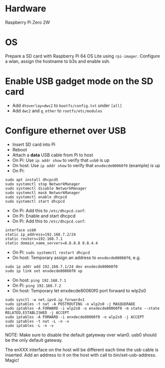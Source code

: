 # Hardware

Raspberry Pi Zero 2W

# OS

Prepare a SD card with Raspberry Pi 64 OS Lite using
`rpi-imager`. Configure a wlan, assign the hostname to b3s and enable
ssh.

# Enable USB gadget mode on the SD card

* Add `dtoverlay=dwc2` to `bootfs/config.txt` under `[all]`
* Add `dwc2` and `g_ether` to `rootfs/etc/modules`

# Configure ethernet over USB

* Insert SD card into Pi
* Reboot
* Attach a **data** USB cable from Pi to host
* On Pi: Use `ip addr show` to verify that `usb0` is up
* On host: Use `ip addr show` to verify that `enxdecde80060f0`
  (example) is up
* On Pi:

````
sudo apt install dhcpcd5
sudo systemctl stop NetworkManager
sudo systemctl disable NetworkManager
sudo systemctl mask NetworkManager
sudo systemctl enable dhcpcd
sudo systemctl start dhcpcd
````
* On Pi: Add this to `/etc/dhcpcd.conf`:
* On Pi: Enable and start dhcpcd
* On Pi: Add this to `/etc/dhcpcd.conf`:

```
interface usb0
static ip_address=192.168.7.2/24
static routers=192.168.7.1
static domain_name_servers=8.8.8.8 8.8.4.4
```

* On Pi: `sudo systemctl restart dhcpcd`
* On host: Temporary assign an address to `enxdecde80060f0`, e.g.

```
sudo ip addr add 192.168.7.1/24 dev enxdecde80060f0
sudo ip link set enxdecde80060f0 up
```

* On host: `ping 192.168.7.1`
* On Pi: `ping 192.168.7.2`
* On host: Temporary let enxdecde80060f0 port forward to wlp2s0

```
sudo sysctl -w net.ipv4.ip_forward=1
sudo iptables -t nat -A POSTROUTING -o wlp2s0 -j MASQUERADE
sudo iptables -A FORWARD -i wlp2s0 -o enxdecde80060f0 -m state --state RELATED,ESTABLISHED -j ACCEPT
sudo iptables -A FORWARD -i enxdecde80060f0 -o wlp2s0 -j ACCEPT
sudo iptables -t nat -L -n -v
sudo iptables -L -n -v
```

NOTE: Make sure to disable the default gatyeway over wlan0. usb0
should be the only default gateway.

The enXXX interface on the host will be different each time the usb
cable is inserted. Add an address to it on the host with call to
bin/set-usb-address. Magic!
